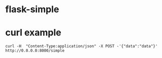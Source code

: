 # flask-simple

# curl example
`curl -H  "Content-Type:application/json" -X POST -'{"data":"data"}' http://0.0.0.0:8000/simple`
